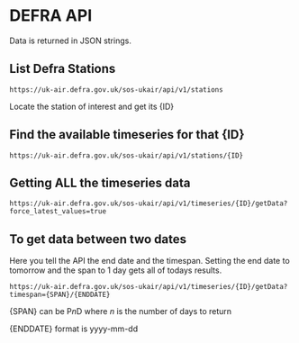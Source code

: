 # DEFRA API

Data is returned in JSON strings.

## List Defra Stations

```
https://uk-air.defra.gov.uk/sos-ukair/api/v1/stations
```

Locate the station of interest and get its {ID}

## Find the available timeseries for that {ID}

```
https://uk-air.defra.gov.uk/sos-ukair/api/v1/stations/{ID} 
```

## Getting ALL the timeseries data
```
https://uk-air.defra.gov.uk/sos-ukair/api/v1/timeseries/{ID}/getData?force_latest_values=true
```
## To get data between two dates

Here you tell the API the end date and the timespan. Setting the end date to tomorrow and the span to 1 day gets all of todays results.
```
https://uk-air.defra.gov.uk/sos-ukair/api/v1/timeseries/{ID}/getData?timespan={SPAN}/{ENDDATE}
```

{SPAN} can be P*n*D where *n* is the number of days to return

{ENDDATE}	format is yyyy-mm-dd
